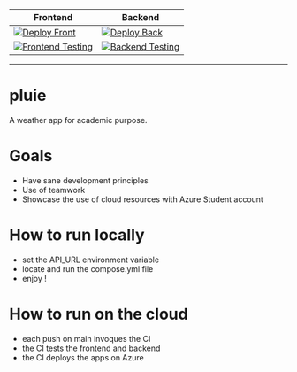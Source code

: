 | Frontend | Backend |
|---------|----------|
|[![Deploy Front](https://github.com/ArthurS1/pluie/actions/workflows/azure-static-web-apps-proud-pebble-0506c4700.yml/badge.svg)](https://github.com/ArthurS1/pluie/actions/workflows/azure-static-web-apps-proud-pebble-0506c4700.yml)|[![Deploy Back](https://github.com/ArthurS1/pluie/actions/workflows/deploy_back.yml/badge.svg)](https://github.com/ArthurS1/pluie/actions/workflows/deploy_back.yml)|
|[![Frontend Testing](https://github.com/ArthurS1/pluie/actions/workflows/front_tests.yml/badge.svg)](https://github.com/ArthurS1/pluie/actions/workflows/front_tests.yml)|[![Backend Testing](https://github.com/ArthurS1/pluie/actions/workflows/back_tests.yml/badge.svg)](https://github.com/ArthurS1/pluie/actions/workflows/back_tests.yml)|

----

# pluie
A weather app for academic purpose.

# Goals
- Have sane development principles
- Use of teamwork
- Showcase the use of cloud resources with Azure Student account

# How to run locally
- set the API_URL environment variable
- locate and run the compose.yml file
- enjoy !

# How to run on the cloud
- each push on main invoques the CI
- the CI tests the frontend and backend
- the CI deploys the apps on Azure
